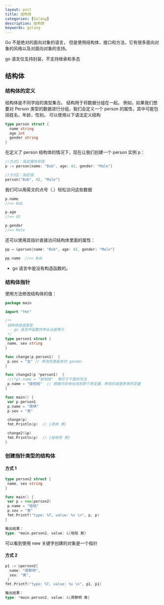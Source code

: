 ```yaml
---
layout: post
title: 结构体
categories: [Golang]
description: 结构体
keywords: golang
---
```


Go 不是绝对的面向对象的语言， 但是使用结构体，接口和方法，它有很多面向对象的风格以及对面向对象的支持。

go 语言仅支持封装，不支持继承和多态

## 结构体

### 结构体的定义

结构体是不同字段的类型集合。 结构用于将数据分组在一起。 例如，如果我们想要对 Person 类型的数据进行分组，我们会定义一个 person 的属性，其中可能包括姓名，年龄，性别。 可以使用以下语法定义结构

```go
type person struct {
  name string
  age int
  gender string
}
```

在定义了 person 结构体的情况下，现在让我们创建一个 person 实例 p：

```go
//方式1：指定属性和值
p := person{name: "Bob", age: 42, gender: "Male"}

//方式2：指定值
person{"Bob", 42, "Male"}
```

我们可以用英文的点号（.）轻松访问这些数据

```go
p.name
//=> Bob

p.age
//=> 42

p.gender
//=> Male
```

还可以使用其指针直接访问结构体里面的属性：

```go
pp = &person{name: "Bob", age: 42, gender: "Male"}

pp.name  //=> Bob
```

- go 语言中是没有构造函数的。

### 结构体指针

使用方法修改结构体的值：

```go
package main

import "fmt"

/**
 结构体是值类型
  - go 语言中函数传参永远是拷贝
 */
type person1 struct {
 name, sex string
}

func change(p person1)  {
 p.sex = "女" // 修改的是副本的 gender
}

func change2(p *person1)  {
 //(*p).name = "娃哈哈"  等价于下面的写法
 p.name = "娃哈哈"  // 根据内存地址找到那个原变量，修改的就是原来的变量
}

func main() {
 var p person1
 p.name = "周林"
 p.sex = "男"

 change(p)
 fmt.Println(p)  // {周林 男}

 change2(&p)
 fmt.Println(p)  // {娃哈哈 男}
}

```

### 创建指针类型的结构体

#### 方式 1

```go
type person2 struct {
 name, sex string
}

func main() {
 var p = new(person2)
 p.name = "哈哈"
 p.sex = "男"
 fmt.Printf("type: %T, value: %v \n", p, p)
}

输出结果：
type: *main.person2, value: &{哈哈 男}
```

可以看到使用 new 关键字创建的对象是一个指针

#### 方式 2

```go
p1 := &person2{
  name: "周黎明",
  sex: "男",
 }
fmt.Printf("type: %T, value: %v \n", p1, p1)

输出结果：
type: *main.person2, value: &{周黎明 男}
```
